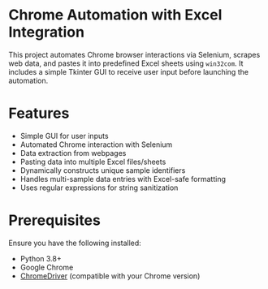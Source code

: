# Chrome Automation with Excel Integration

This project automates Chrome browser interactions via Selenium, scrapes web data, and pastes it into predefined Excel sheets using `win32com`. It includes a simple Tkinter GUI to receive user input before launching the automation.

# Features

- Simple GUI for user inputs
- Automated Chrome interaction with Selenium
- Data extraction from webpages
- Pasting data into multiple Excel files/sheets
- Dynamically constructs unique sample identifiers
- Handles multi-sample data entries with Excel-safe formatting
- Uses regular expressions for string sanitization

# Prerequisites

Ensure you have the following installed:

- Python 3.8+
- Google Chrome
- [ChromeDriver](https://sites.google.com/a/chromium.org/chromedriver/downloads) (compatible with your Chrome version)


